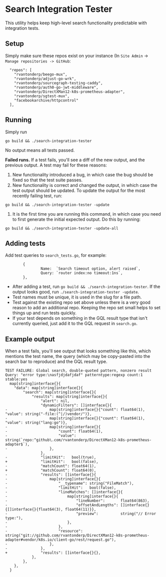 # Search Integration Tester

This utility helps keep high-level search functionality predictable with integration tests.

## Setup

Simply make sure these repos exist on your instance (In `Site Admin` -> `Manage repositories -> GitHub`:

```
  "repos": [
    "rvantonderp/beego-mux",
    "rvantonderp/adjust-go-wrk",
    "rvantonderp/sourcegraph-testing-caddy",
    "rvantonderp/auth0-go-jwt-middleware",
    "rvantonderp/DirectXMan12-k8s-prometheus-adapter",
    "rvantonderp/sgtest-mux",
    "facebookarchive/httpcontrol"
  ],
```

## Running

Simply run

```
go build && ./search-integration-tester
```

No output means all tests passed.

**Failed runs.** If a test fails, you'll see a diff of the new output, and the previous output. A test may fail for these reasons:

1. New functionality introduced a bug, in which case the bug should be fixed so that the test suite passes.
1. New functionality is correct and changed the output, in which case the test output should be updated. To update the output for the most recently failing test, run:

```
go build && ./search-integration-tester -update
```

1. It is the first time you are running this command, in which case you need to first generate the initial expected output. Do this by running:

```
go build && ./search-integration-tester -update-all
```

## Adding tests

Add test queries to `search_tests.go`, for example:

```
        {
                Name:  `Search timeout option, alert raised`,
                Query: `router index:no timeout:1ns`,
        },
```

- After adding a test, run `go build && ./search-integration-tester`. If the output looks good, run `./search-integration-tester -update`.
- Test names must be unique, it is used in the slug for a file path.
- Test against the existing repo set above unless there is a very good reason to add an additional repo. Keeping the repo set small helps to set things up and run tests quickly.
- If your test depends on something in the GQL result type that isn't currently queried, just add it to the GQL request in `search.go`.

## Example output

When a test fails, you'll see output that looks something like this, which mentions the test name, the query (which may be copy-pasted into the search bar to reproduce) and the GQL result type.

```
TEST FAILURE: Global search, double-quoted pattern, nonzero result
Query: "error type:\nasfjdjdafjdaf" patterntype:regexp count:1 stable:yes
  map[string]interface{}{
  	"data": map[string]interface{}{
  		"search": map[string]interface{}{
  			"results": map[string]interface{}{
  				"alert": nil,
  				"dynamicFilters": []interface{}{
- 					map[string]interface{}{"count": float64(1), "value": string("-file:(^|/)vendor/")},
- 					map[string]interface{}{"count": float64(1), "value": string("lang:go")},
- 					map[string]interface{}{
- 						"count": float64(1),
- 						"value": string(`repo:^github\.com/rvantonderp/DirectXMan12-k8s-prometheus-adapter$`),
- 					},
  				},
- 				"limitHit":   bool(true),
+ 				"limitHit":   bool(false),
- 				"matchCount": float64(1),
+ 				"matchCount": float64(0),
- 				"results": []interface{}{
- 					map[string]interface{}{
- 						"__typename": string("FileMatch"),
- 						"limitHit":   bool(false),
- 						"lineMatches": []interface{}{
- 							map[string]interface{}{
- 								"lineNumber":       float64(863),
- 								"offsetAndLengths": []interface{}{[]interface{}{float64(3), float64(11)}},
- 								"preview":          string("// Error type:"),
- 							},
- 						},
- 						"resource": string("git://github.com/rvantonderp/DirectXMan12-k8s-prometheus-adapter#vendor/k8s.io/client-go/rest/request.go"),
- 					},
- 				},
+ 				"results": []interface{}{},
  			},
  		},
  	},
  }
```
